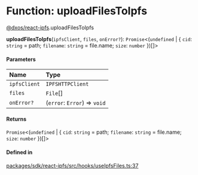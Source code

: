 # Function: uploadFilesToIpfs

[@dxos/react-ipfs](../modules/dxos_react_ipfs.md).uploadFilesToIpfs

**uploadFilesToIpfs**(`ipfsClient`, `files`, `onError?`): `Promise`<(`undefined` \| { `cid`: `string` = path; `filename`: `string` = file.name; `size`: `number`  })[]\>

#### Parameters

| Name | Type |
| :------ | :------ |
| `ipfsClient` | `IPFSHTTPClient` |
| `files` | `File`[] |
| `onError?` | (`error`: `Error`) => `void` |

#### Returns

`Promise`<(`undefined` \| { `cid`: `string` = path; `filename`: `string` = file.name; `size`: `number`  })[]\>

#### Defined in

[packages/sdk/react-ipfs/src/hooks/useIpfsFiles.ts:37](https://github.com/dxos/dxos/blob/db8188dae/packages/sdk/react-ipfs/src/hooks/useIpfsFiles.ts#L37)
